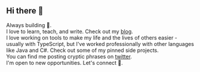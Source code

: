 ## Hi there 👋

<!--
**HM-23-HM/HM-23-HM** is a ✨ _special_ ✨ repository because its `README.md` (this file) appears on your GitHub profile.

Here are some ideas to get you started:

- 🔭 I’m currently working on ...
- 🌱 I’m currently learning ...
- 👯 I’m looking to collaborate on ...
- 🤔 I’m looking for help with ...
- 💬 Ask me about ...
- 📫 How to reach me: ...
- 😄 Pronouns: ...
- ⚡ Fun fact: ...
-->

Always building 🚀.\
I love to learn, teach, and write. Check out my [blog](https://dev.to/hmcodes).\
I love working on tools to make my life and the lives of others easier - usually with TypeScript, but I've worked professionally with other languages like Java and C#. Check out some of my pinned side projects.\
You can find me posting cryptic phrases on [twitter](https://x.com/hmcodes).\
I'm open to new opportunities. Let's connect 🙂.
